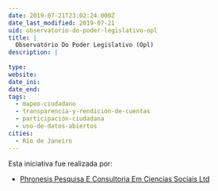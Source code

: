 ```yaml
---
date: 2019-07-21T23:02:24.000Z
date_last_modified: 2019-07-21
uid: observatorio-do-poder-legislativo-opl
title: |
  Observatório Do Poder Legislativo (Opl)
description: |
  
type: 
website: 
date_ini: 
date_end: 
tags:
  - mapeo-ciudadano
  - transparencia-y-rendicion-de-cuentas
  - participación-ciudadana
  - uso-de-datos-abiertos
cities: 
  - Río de Janeiro
---
```


Esta iniciativa fue realizada por:

- [Phronesis Pesquisa E Consultoria Em Ciencias Sociais Ltd](/organizaciones/phronesis-pesquisa-e-consultoria-em-ciencias-sociais-ltd)
